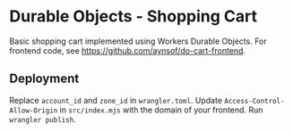 # Durable Objects - Shopping Cart

Basic shopping cart implemented using Workers Durable Objects. For frontend code, see https://github.com/aynsof/do-cart-frontend.

## Deployment

Replace `account_id` and `zone_id` in `wrangler.toml`.
Update `Access-Control-Allow-Origin` in `src/index.mjs` with the domain of your frontend.
Run `wrangler publish`.